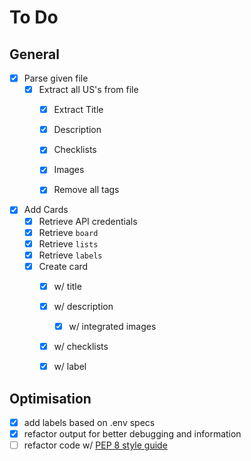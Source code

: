 # To Do 

## General
- [X] Parse given file 
  - [X] Extract all US's from file
    - [X] Extract Title
    - [X] Description
    - [X] Checklists
    - [X] Images
    - [X] Remove all tags


- [X] Add Cards 
  - [X] Retrieve API credentials
  - [X] Retrieve `board`
  - [X] Retrieve `lists`
  - [X] Retrieve `labels`
  - [X] Create card 
    - [X] w/ title
    - [X] w/ description
      - [X] w/ integrated images
    - [X] w/ checklists
    - [X] w/ label
  

## Optimisation
- [X] add labels based on .env specs
- [X] refactor output for better debugging and information 
- [ ] refactor code w/ [PEP 8 style guide](https://www.python.org/dev/peps/pep-0008/#function-and-variable-names)
